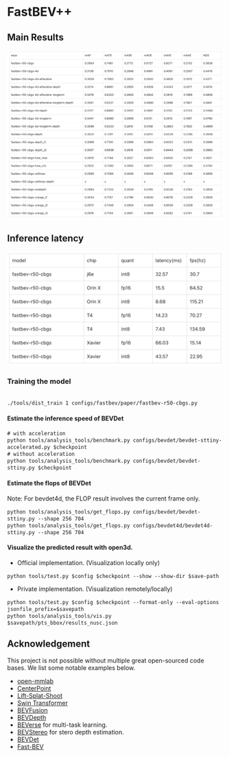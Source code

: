 # FastBEV++

## Main Results

![](./resources/fastbev++_exps.jpg)

## Inference latency
![](./resources/fastbev++_latency.jpg)

### Training the model 
```shell

./tools/dist_train 1 configs/fastbev/paper/fastbev-r50-cbgs.py 
```

#### Estimate the inference speed of BEVDet
```shell
# with acceleration
python tools/analysis_tools/benchmark.py configs/bevdet/bevdet-sttiny-accelerated.py $checkpoint
# without acceleration
python tools/analysis_tools/benchmark.py configs/bevdet/bevdet-sttiny.py $checkpoint
```
#### Estimate the flops of BEVDet
Note: For bevdet4d, the FLOP result involves the current frame only.  
```shell
python tools/analysis_tools/get_flops.py configs/bevdet/bevdet-sttiny.py --shape 256 704
python tools/analysis_tools/get_flops.py configs/bevdet4d/bevdet4d-sttiny.py --shape 256 704
```
#### Visualize the predicted result with open3d.
* Official implementation. (Visualization locally only)
```shell
python tools/test.py $config $checkpoint --show --show-dir $save-path
```
* Private implementation. (Visualization remotely/locally)
```shell
python tools/test.py $config $checkpoint --format-only --eval-options jsonfile_prefix=$savepath
python tools/analysis_tools/vis.py $savepath/pts_bbox/results_nusc.json
```
## Acknowledgement

This project is not possible without multiple great open-sourced code bases. We list some notable examples below.

- [open-mmlab](https://github.com/open-mmlab)
- [CenterPoint](https://github.com/tianweiy/CenterPoint)
- [Lift-Splat-Shoot](https://github.com/nv-tlabs/lift-splat-shoot)
- [Swin Transformer](https://github.com/microsoft/Swin-Transformer)
- [BEVFusion](https://github.com/mit-han-lab/bevfusion)
- [BEVDepth](https://github.com/Megvii-BaseDetection/BEVDepth)
- [BEVerse](https://github.com/zhangyp15/BEVerse)  for multi-task learning.
- [BEVStereo](https://github.com/Megvii-BaseDetection/BEVStereo)  for stero depth estimation.
- [BEVDet](https://github.com/HuangJunJie2017/BEVDet)
- [Fast-BEV](https://github.com/Sense-GVT/Fast-BEV)
